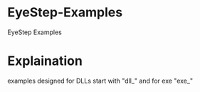 # EyeStep-Examples
EyeStep Examples
# Explaination
examples designed for DLLs start with "dll_" and for exe "exe_"
